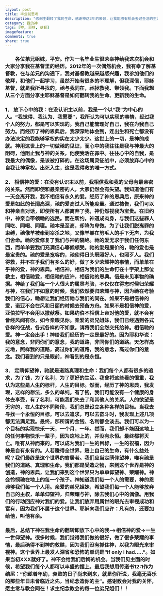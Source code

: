 ```yaml
---
layout: post
title: 毕业前思考
description: "感谢主翻转了我的生命，感谢神这3年的带领，让我能够有机会去过圣洁的生活"
category: 我的神
tags: [神, 耶稣, 基督]
imagefeature:
comments: true
share: true
---
```

### &emsp;&emsp;各位弟兄姐妹，平安。作为一名毕业生很荣幸神给我这次机会和大家分享我在基督里的经历。2012年的一次偶然机会，我有幸了解基督教，在与弟兄的沟通下，我对基督教越来越感兴趣，我参加他们的敬拜，和他们一起学习，虽然开始有很多的不理解，但我深信，耶稣基督，就是我所寻找的，祂与我同在，祂拯救我、带领我。下面我想从三个方面分享主耶稣基督是如何翻转我的生命、更新我的生命。
<!--more-->
### 1．	放下心中的我：在没认识主以前，我是一个以“我”为中心的人。“我觉得、我认为、我需要”，我所认为可以实现的事情，经过我个人的努力，都是可以实现的。我自己能管理好自己，我在为我自己努力。而经历了神的恩典后，我深深地体会到，连出生和死亡都没有办法决定的我能够掌权的实在太少太少。这世上的一切，是神的成就。神用这世上的一切做祂的见证，而心中的我往往是我与神最大的阻碍，他阻止我与神的关系，他使我活在罪中。往往心中的自我，是我最大的偶像，是该被打碎的。在这场属灵征战中，必须放弃心中的自我让神掌权。出死入生，这是我得救的唯一方式。
### 2．	相信神的爱：在没有认识主以前，我相信我和我的父母有最亲密的关系。然而即使和最亲密的人，大家仍然会有失望。我知道他们有一天会离开我，我不相信有永久的爱。经历了神的恩典后，原来神的爱是如此的长阔高深，祂的爱高过人所能度量。通过祷告，我们可以和神亲自对话，即使所有人都离弃了我，神仍然视我为宝贵。在旧约中，神亲自带领祂的选民。而在新约，神道成肉身，与我们这些罪人同吃、同喝、同寝。祂本是至高，却降为卑微。为了让我们脱离罪的束缚，祂像羊被牵到宰杀之地，又像羊羔在剪毛人的手下无声，为我们舍命。祂的爱修复了我们与神的隔绝。祂的爱无求于我们任何东西，而单单要我们充满信心等候领受。祂的爱是廉价的，祂的爱也是最宝贵的。祂的爱是宽容的，祂使得日头既照好人，也照歹人。我们得救，并不在乎我们有多么的好，做了多少荣耀神的事情，而单单在乎神的爱，神的恩典。相信神，相信为我们的生命钉在十字架上那位救主，相信祂爱，相信祂的应许，相信祂的恩典。信是未见事物的确据。神给了我们每一个人很大的属灵考验，不仅仅在得志时候归荣耀与神，在我们不如意的时候，我们依然要归荣耀与神，因为祂在考验我们的信心，祂想让我们经历祂与我们的同在。如果不是相信神的爱，诺亚不会在风和日丽的时候去预备方舟。如果不是相信神的爱，亚伯拉罕不会用以撒献祭。如果约伯不相信上帝对他的爱，就不会有曾经风闻有你，如今亲眼见你。亲爱的弟兄姐妹，我们已经遇到各式各样的征战，各式各样的不如意。请将我们全然交托给神。相信祂的爱。神一定会出手！神给我们经历的一定是最好的。因为耶和华说：我的意念，非同你们的意念，我的道路，非同你们的道路。天怎样高过地，照样我的道路，高过你们的道路，我的意念，高过你们的意念。我们看到的只是眼前，神看到的是永恒。### 3．	定睛仰望神，祂就是道路真理和生命：我们每个人都有很多的追求，为了钱，为了名利，为了更好的生活。我曾将这些看的很重，我认为这些是人生的标杆，人生的目标。然而，经历了神的恩典，我发现，这样的想法，多么的单纯。有了钱，我们可能没有一个健康的身体去享受，有了名利，可能我们失去了和其他人的关系。人的欲望是无穷的，在人生的不同阶段，我们总是设立各种各样的目标。当我去寻找一个永恒的目标，可以去追求，可以去奋斗时，我发现上述几项都无法满足我。最终，那所谓的金钱、名利都会淡去。我们可以为一个目标的实现快乐一天，一个月，一年。然而，我们却不能因这地上的任何事物快乐一辈子，因为这地上的，并没有永恒。最终都将灭亡。唯有从神而来的，可以成为我们一生的目标，一生的祝福，因为神是自有永有的。人若赚得全世界，赔上自己的生命，有什么益处呢？我们最终是这个世界的寄居者。我们应当定睛仰望神，唯有祂是我们的道路、真理和生命。我们都是受造之物，来到这个世界是神的创造，神的恩典，让我们来到这个世界只为单单仰望神、荣耀神。神会怜悯祂在地上的每一个孩子。神知道我们每一个人的需要，神的恩典够我们每一个人用。亲爱的弟兄姐妹，希望我们每一个人能够放弃自己的主权，单单仰望神，归荣耀与神，除去我们心中的偶像。用我们的行动回应神对我们的爱。让我们放弃用属世的眼光去审视成功和富有，因为我们不属于这个世界。耶稣向我们应许：凡有的，还要加给他，叫他有余。### 最后，总结下神在我生命的翻转即放下心中的我—>相信神的爱->一生一世仰望神。很多时候，我们觉得我们做的很好，做了很多荣耀的事情，最后确得不到神的救赎，因为我们没有抓住神，以我为眼光来审视神。这个世界上最发人深省和恐怖的单词是“If only I had…..”。如果当初XXX就好了。神不会给我们后悔的机会。当我们见主面的时候，希望我们每个人都可以丰盛的摆上。最后我想用传道书12:1作为结尾：“你趁着年幼，衰败的日子尚未到来，就是你所说，我毫无喜乐的那些年日未曾临近之先，当纪念造你的主”。感谢教会对我的关怀，愿主常与教会同在！求主纪念教会的每一位弟兄姐们！！